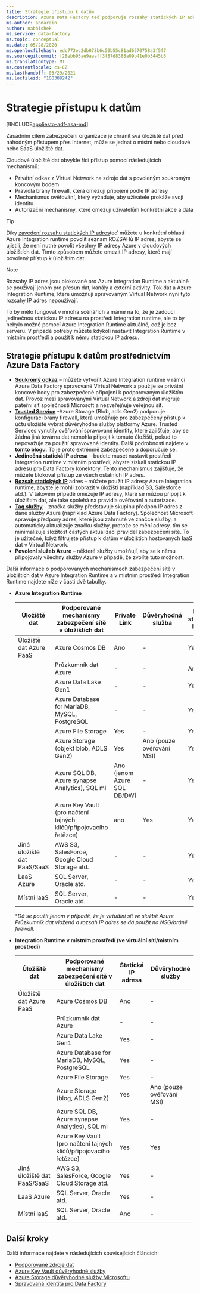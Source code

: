 ```yaml
---
title: Strategie přístupu k datům
description: Azure Data Factory teď podporuje rozsahy statických IP adres.
ms.author: abnarain
author: nabhishek
ms.service: data-factory
ms.topic: conceptual
ms.date: 05/28/2020
ms.openlocfilehash: edc773ec2db078b6c50b55c81ad6570758a3f5f7
ms.sourcegitcommit: f28ebb95ae9aaaff3f87d8388a09b41e0b3445b5
ms.translationtype: MT
ms.contentlocale: cs-CZ
ms.lasthandoff: 03/29/2021
ms.locfileid: "100389242"
---
```

# <a name="data-access-strategies"></a>Strategie přístupu k datům

[!INCLUDE[appliesto-adf-asa-md](includes/appliesto-adf-asa-md.md)]

Zásadním cílem zabezpečení organizace je chránit svá úložiště dat před náhodným přístupem přes Internet, může se jednat o místní nebo cloudové nebo SaaS úložiště dat. 

Cloudové úložiště dat obvykle řídí přístup pomocí následujících mechanismů:
* Privátní odkaz z Virtual Network na zdroje dat s povoleným soukromým koncovým bodem
* Pravidla brány firewall, která omezují připojení podle IP adresy
* Mechanismus ověřování, který vyžaduje, aby uživatelé prokáže svoji identitu
* Autorizační mechanismy, které omezují uživatelům konkrétní akce a data

> [!TIP]
> Díky [zavedení rozsahu statických IP adres](./azure-integration-runtime-ip-addresses.md)teď můžete u konkrétní oblasti Azure Integration runtime povolit seznam ROZSAHů IP adres, abyste se ujistili, že není nutné povolit všechny IP adresy Azure v cloudových úložištích dat. Tímto způsobem můžete omezit IP adresy, které mají povolený přístup k úložištím dat.

> [!NOTE] 
> Rozsahy IP adres jsou blokované pro Azure Integration Runtime a aktuálně se používají jenom pro přesun dat, kanály a externí aktivity. Tok dat a Azure Integration Runtime, které umožňují spravovaným Virtual Network nyní tyto rozsahy IP adres nepoužívají. 

To by mělo fungovat v mnoha scénářích a máme na to, že je žádoucí jedinečnou statickou IP adresu na prostředí Integration runtime, ale to by nebylo možné pomocí Azure Integration Runtime aktuálně, což je bez serveru. V případě potřeby můžete kdykoli nastavit Integration Runtime v místním prostředí a použít k němu statickou IP adresu. 

## <a name="data-access-strategies-through-azure-data-factory"></a>Strategie přístupu k datům prostřednictvím Azure Data Factory

* **[Soukromý odkaz](../private-link/private-link-overview.md)** – můžete vytvořit Azure Integration runtime v rámci Azure Data Factory spravované Virtual Network a použije se privátní koncové body pro zabezpečené připojení k podporovaným úložištím dat. Provoz mezi spravovanými Virtual Network a zdroji dat migruje páteřní síť společnosti Microsoft a nezveřejňuje veřejnou síť.
* **[Trusted Service](../storage/common/storage-network-security.md#exceptions)** -Azure Storage (Blob, adls Gen2) podporuje konfiguraci brány firewall, která umožňuje pro zabezpečený přístup k účtu úložiště vybrat důvěryhodné služby platformy Azure. Trusted Services vynutily ověřování spravované identity, které zajišťuje, aby se žádná jiná továrna dat nemohla připojit k tomuto úložišti, pokud to nepovažuje za použití spravované identity. Další podrobnosti najdete v **[tomto blogu](https://techcommunity.microsoft.com/t5/azure-data-factory/data-factory-is-now-a-trusted-service-in-azure-storage-and-azure/ba-p/964993)**. To je proto extrémně zabezpečené a doporučuje se. 
* **Jedinečná statická IP adresa** – budete muset nastavit prostředí Integration runtime v místním prostředí, abyste získali statickou IP adresu pro Data Factory konektory. Tento mechanismus zajišťuje, že můžete blokovat přístup ze všech ostatních IP adres. 
* **[Rozsah statických IP](./azure-integration-runtime-ip-addresses.md)** adres – můžete použít IP adresy Azure Integration runtime, abyste je mohli zobrazit v úložišti (například S3, Salesforce atd.). V takovém případě omezuje IP adresy, které se můžou připojit k úložištím dat, ale také spoléhá na pravidla ověřování a autorizace.
* **[Tag služby](../virtual-network/service-tags-overview.md)** – značka služby představuje skupinu předpon IP adres z dané služby Azure (například Azure Data Factory). Společnost Microsoft spravuje předpony adres, které jsou zahrnuté ve značce služby, a automaticky aktualizuje značku služby, protože se mění adresy. tím se minimalizuje složitost častých aktualizací pravidel zabezpečení sítě. To je užitečné, když filtrujete přístup k datům v úložištích hostovaných IaaS dat v Virtual Network.
* **Povolení služeb Azure** – některé služby umožňují, aby se k němu připojovaly všechny služby Azure v případě, že zvolíte tuto možnost. 

Další informace o podporovaných mechanismech zabezpečení sítě v úložištích dat v Azure Integration Runtime a v místním prostředí Integration Runtime najdete níže v části dvě tabulky.  
* **Azure Integration Runtime**

    | Úložiště dat                  | Podporované mechanismy zabezpečení sítě v úložištích dat | Private Link     | Důvěryhodná služba     | Rozsah statických IP adres | Značky služeb | Povolení služeb Azure |
    |------------------------------|-------------------------------------------------------------|---------------------|-----------------|--------------|----------------------|-----------------|
    | Úložiště dat Azure PaaS       | Azure Cosmos DB                                     | Ano              | -                   | Yes             | -            | Yes                  |
    |                              | Průzkumník dat Azure                                 | -                | -                   | Ano*            | Ano*         | -                    |
    |                              | Azure Data Lake Gen1                                | -                | -                   | Yes             | -            | Yes                  |
    |                              | Azure Database for MariaDB, MySQL, PostgreSQL       | -                | -                   | Yes             | -            | Yes                  |
    |                              | Azure File Storage                                  | Yes              | -                   | Yes             | -            | .                    |
    |                              | Azure Storage (objekt blob, ADLS Gen2)                     | Yes              | Ano (pouze ověřování MSI) | Yes             | -            | .                    |
    |                              | Azure SQL DB, Azure synapse Analytics), SQL ml  | Ano (jenom Azure SQL DB/DW)        | -                   | Yes             | -            | Yes                  |
    |                              | Azure Key Vault (pro načtení tajných klíčů/připojovacího řetězce) | ano      | Yes                 | Yes             | -            | -                    |
    | Jiná úložiště dat PaaS/SaaS | AWS S3, SalesForce, Google Cloud Storage atd.    | -                | -                   | Yes             | -            | -                    |
    | LaaS Azure                   | SQL Server, Oracle atd.                          | -                | -                   | Yes             | Yes          | -                    |
    | Místní laaS              | SQL Server, Oracle atd.                          | -                | -                   | Yes             | -            | -                    |
    
    **Dá se použít jenom v případě, že je virtuální síť ve službě Azure Průzkumník dat vložená a rozsah IP adres se dá použít na NSG/bráně firewall.* 

* **Integration Runtime v místním prostředí (ve virtuální síti/místním prostředí)**
    
    | Úložiště dat                  | Podporované mechanismy zabezpečení sítě v úložištích dat         | Statická IP adresa | Důvěryhodné služby  |
    |--------------------------------|---------------------------------------------------------------|-----------|---------------------|
    | Úložiště dat Azure PaaS       | Azure Cosmos DB                                               | Ano       | -                   |
    |                                | Průzkumník dat Azure                                           | -         | -                   |
    |                                | Azure Data Lake Gen1                                          | Yes       | -                   |
    |                                | Azure Database for MariaDB, MySQL, PostgreSQL               | Yes       | -                   |
    |                                | Azure File Storage                                            | Yes       | -                   |
    |                                | Azure Storage (blog, ADLS Gen2)                             | Yes       | Ano (pouze ověřování MSI) |
    |                                | Azure SQL DB, Azure synapse Analytics), SQL ml          | Yes       | -                   |
    |                                | Azure Key Vault (pro načtení tajných klíčů/připojovacího řetězce) | Yes       | Yes                 |
    | Jiná úložiště dat PaaS/SaaS | AWS S3, SalesForce, Google Cloud Storage atd.              | Yes       | -                   |
    | LaaS Azure                     | SQL Server, Oracle atd.                                  | Yes       | -                   |
    | Místní laaS              | SQL Server, Oracle atd.                                  | Ano       | -                   |    

## <a name="next-steps"></a>Další kroky

Další informace najdete v následujících souvisejících článcích:
* [Podporované zdroje dat](./copy-activity-overview.md#supported-data-stores-and-formats)
* [Azure Key Vault důvěryhodné služby](../key-vault/general/overview-vnet-service-endpoints.md#trusted-services)
* [Azure Storage důvěryhodné služby Microsoftu](../storage/common/storage-network-security.md#trusted-microsoft-services)
* [Spravovaná identita pro Data Factory](./data-factory-service-identity.md)
